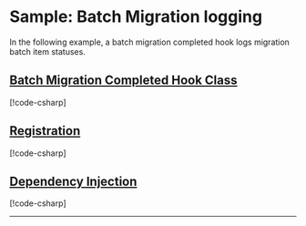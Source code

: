 # Sample: Batch Migration logging

In the following example, a batch migration completed hook logs migration batch item statuses.

## [Batch Migration Completed Hook Class](#tab/class)

[!code-csharp[](../../../../../examples/Csharp.ExampleApplication/Hooks/BatchMigrationCompleted/LogMigrationBatchesHook.cs#class)]

## [Registration](#tab/registration)

[!code-csharp[](../../../../../examples/Csharp.ExampleApplication/MyMigrationApplication.cs#LogMigrationBatchesHook-Registration)]

## [Dependency Injection](#tab/di)

[!code-csharp[](../../../../../examples/Csharp.ExampleApplication/Program.cs#LogMigrationBatchesHook-DI)]

---
